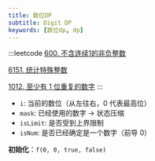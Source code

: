 ```yaml
---
title: 数位DP
subtitle: Digit DP
keywords: [数位dp, dp]
---
```


:::leetcode
[600. 不含连续1的非负整数](https://leetcode.cn/problems/non-negative-integers-without-consecutive-ones/)

[6151. 统计特殊整数](https://leetcode.cn/problems/count-special-integers/) 

[1012. 至少有 1 位重复的数字](https://leetcode.cn/problems/numbers-with-repeated-digits/)
:::

-   `i`: 当前的数位（从左往右，0 代表最高位）
-   `mask`: 已经使用的数字 -> 状态压缩
-   `isLimit`: 是否受到上界限制
-   `isNum`: 是否已经确定是一个数字（前导 0）


**初始化**：`f(0, 0, true, false)`

